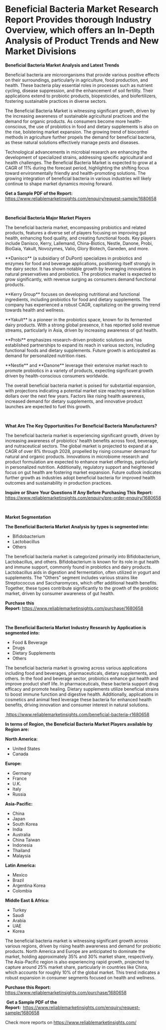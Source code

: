 <p><h1>Beneficial Bacteria Market Research Report Provides thorough Industry Overview, which offers an In-Depth Analysis of Product Trends and New Market Divisions</h1></p><p><strong>Beneficial Bacteria Market Analysis and Latest Trends</strong></p>
<p><p>Beneficial bacteria are microorganisms that provide various positive effects on their surroundings, particularly in agriculture, food production, and health. These bacteria play essential roles in processes such as nutrient cycling, disease suppression, and the enhancement of soil fertility. Their applications extend to probiotic products, biopesticides, and biofertilizers, fostering sustainable practices in diverse sectors.</p><p>The Beneficial Bacteria Market is witnessing significant growth, driven by the increasing awareness of sustainable agricultural practices and the demand for organic products. As consumers become more health-conscious, the use of probiotics in food and dietary supplements is also on the rise, bolstering market expansion. The growing trend of biocontrol methods in agriculture further propels the demand for beneficial bacteria, as these natural solutions effectively manage pests and diseases.</p><p>Technological advancements in microbial research are enhancing the development of specialized strains, addressing specific agricultural and health challenges. The Beneficial Bacteria Market is expected to grow at a CAGR of 11% during the forecast period, highlighting the shifting focus toward environmentally friendly and health-promoting solutions. The growing integration of beneficial bacteria in various industries will likely continue to shape market dynamics moving forward.</p></p>
<p><strong>Get a Sample PDF of the Report:&nbsp;</strong> <a href="https://www.reliablemarketinsights.com/enquiry/request-sample/1680658?utm_campaign=2259&utm_medium=2&utm_source=Github&utm_content=ia&utm_term=30012025&utm_id=beneficial-bacteria">https://www.reliablemarketinsights.com/enquiry/request-sample/1680658</a></p>
<p>&nbsp;</p>
<p><strong>Beneficial Bacteria Major Market Players</strong></p>
<p><p>The beneficial bacteria market, encompassing probiotics and related products, features a diverse set of players focusing on improving gut health, enhancing food quality, and creating functional foods. Key players include Danisco, Kerry, Lallemand, China-Biotics, Nestle, Danone, Probi, BioGaia, Yakult, Novozymes, Valio, Glory Biotech, Ganeden, and more.</p><p>**Danisco** (a subsidiary of DuPont) specializes in probiotics and enzymes for food and beverage applications, positioning itself strongly in the dairy sector. It has shown notable growth by leveraging innovations in natural preservatives and probiotics. The probiotics market is expected to grow significantly, with revenue surging as consumers demand functional products.</p><p>**Kerry Group** focuses on developing nutritional and functional ingredients, including probiotics for food and dietary supplements. The company has experienced a robust CAGR, capitalizing on the growing trend towards health and wellness.</p><p>**Yakult** is a pioneer in the probiotics space, known for its fermented dairy products. With a strong global presence, it has reported solid revenue streams, particularly in Asia, driven by increasing awareness of gut health.</p><p>**Probi** emphasizes research-driven probiotic solutions and has established partnerships to expand its reach in various sectors, including functional foods and dietary supplements. Future growth is anticipated as demand for personalized nutrition rises.</p><p>**Nestle** and **Danone** leverage their extensive market reach to promote probiotics in a variety of products, expecting significant growth driven by health-conscious consumers worldwide.</p><p>The overall beneficial bacteria market is poised for substantial expansion, with projections indicating a potential market size reaching several billion dollars over the next few years. Factors like rising health awareness, increased demand for dietary supplements, and innovative product launches are expected to fuel this growth.</p></p>
<p>&nbsp;</p>
<p><strong>What Are The Key Opportunities For Beneficial Bacteria Manufacturers?</strong></p>
<p><p>The beneficial bacteria market is experiencing significant growth, driven by increasing awareness of probiotics' health benefits across food, beverage, and nutraceutical sectors. The global market is projected to expand at a CAGR of over 8% through 2028, propelled by rising consumer demand for natural and organic products. Innovations in microbiome research and product formulation are expected to enhance market offerings, particularly in personalized nutrition. Additionally, regulatory support and heightened focus on gut health are fostering market expansion. Future outlook indicates further growth as industries adopt beneficial bacteria for improved health outcomes and sustainability in production practices.</p></p>
<p><strong>Inquire or Share Your Questions If Any Before Purchasing This Report:</strong> <a href="https://www.reliablemarketinsights.com/enquiry/pre-order-enquiry/1680658?utm_campaign=2259&utm_medium=2&utm_source=Github&utm_content=ia&utm_term=30012025&utm_id=beneficial-bacteria">https://www.reliablemarketinsights.com/enquiry/pre-order-enquiry/1680658</a></p>
<p>&nbsp;</p>
<p><strong>Market Segmentation</strong></p>
<p><strong>The Beneficial Bacteria Market Analysis by types is segmented into:</strong></p>
<p><ul><li>Bifidobacterium</li><li>Lactobacillus</li><li>Others</li></ul></p>
<p><p>The beneficial bacteria market is categorized primarily into Bifidobacterium, Lactobacillus, and others. Bifidobacterium is known for its role in gut health and immune support, commonly found in probiotics and dairy products. Lactobacillus aids in digestion and fermentation, often utilized in yogurt and supplements. The "Others" segment includes various strains like Streptococcus and Saccharomyces, which offer additional health benefits. Together, these types contribute significantly to the growth of the probiotic market, driven by consumer awareness of gut health.</p></p>
<p><strong>Purchase this Report:&nbsp;</strong><a href="https://www.reliablemarketinsights.com/purchase/1680658?utm_campaign=2259&utm_medium=2&utm_source=Github&utm_content=ia&utm_term=30012025&utm_id=beneficial-bacteria">https://www.reliablemarketinsights.com/purchase/1680658</a></p>
<p>&nbsp;</p>
<p><strong>The Beneficial Bacteria Market Industry Research by Application is segmented into:</strong></p>
<p><ul><li>Food & Beverage</li><li>Drugs</li><li>Dietary Supplements</li><li>Others</li></ul></p>
<p><p>The beneficial bacteria market is growing across various applications including food and beverages, pharmaceuticals, dietary supplements, and others. In the food and beverage sector, probiotics enhance gut health and improve product shelf life. In pharmaceuticals, these bacteria support drug efficacy and promote healing. Dietary supplements utilize beneficial strains to boost immune function and digestive health. Additionally, applications in cosmetics and animal feed leverage these bacteria for enhanced health benefits, driving innovation and consumer interest in natural solutions.</p></p>
<p><a href="https://www.reliablemarketinsights.com/beneficial-bacteria-r1680658?utm_campaign=2259&utm_medium=2&utm_source=Github&utm_content=ia&utm_term=30012025&utm_id=beneficial-bacteria">&nbsp;https://www.reliablemarketinsights.com/beneficial-bacteria-r1680658</a></p>
<p><strong>In terms of Region, the Beneficial Bacteria Market Players available by Region are:</strong></p>
<p>
    <p> <strong> North America: </strong>
        <ul>
            <li>United States</li>
            <li>Canada</li>
        </ul>
        </p> 
    <p> <strong> Europe: </strong>
        <ul>
            <li>Germany</li>
            <li>France</li>
            <li>U.K.</li>
            <li>Italy</li>
            <li>Russia</li>
        </ul>
        </p> 
    <p> <strong> Asia-Pacific: </strong>
        <ul>
            <li>China</li>
            <li>Japan</li>
            <li>South Korea</li>
            <li>India</li>
            <li>Australia</li>
            <li>China Taiwan</li>
            <li>Indonesia</li>
            <li>Thailand</li>
            <li>Malaysia</li>
        </ul>
        </p> 
    <p> <strong> Latin America: </strong>
        <ul>
            <li>Mexico</li>
            <li>Brazil</li>
            <li>Argentina Korea</li>
            <li>Colombia</li>
        </ul>
        </p> 
    <p> <strong> Middle East & Africa: </strong>
        <ul>
            <li>Turkey</li>
            <li>Saudi</li>
            <li>Arabia</li>
            <li>UAE</li>
            <li>Korea</li>
        </ul>
    </p>
    </p>
<p><p>The beneficial bacteria market is witnessing significant growth across various regions, driven by rising health awareness and demand for probiotic products. North America and Europe are anticipated to dominate the market, holding approximately 35% and 30% market share, respectively. The Asia-Pacific region is also experiencing rapid growth, projected to capture around 25% market share, particularly in countries like China, which accounts for roughly 10% of the global market. This trend indicates a robust expansion in consumer segments focused on health and wellness.</p></p>
<p><strong>Purchase this Report: </strong><a href="https://www.reliablemarketinsights.com/purchase/1680658?utm_campaign=2259&utm_medium=2&utm_source=Github&utm_content=ia&utm_term=30012025&utm_id=beneficial-bacteria">https://www.reliablemarketinsights.com/purchase/1680658</a></p>
<p>&nbsp;<strong>Get a Sample PDF of the Report:&nbsp;&nbsp;</strong><a href="https://www.reliablemarketinsights.com/enquiry/request-sample/1680658?utm_campaign=2259&utm_medium=2&utm_source=Github&utm_content=ia&utm_term=30012025&utm_id=beneficial-bacteria">https://www.reliablemarketinsights.com/enquiry/request-sample/1680658</a></p>
<p><strong></strong></p>
<p>Check more reports on <a href="https://www.reliablemarketinsights.com/?utm_campaign=2259&utm_medium=2&utm_source=Github&utm_content=ia&utm_term=30012025&utm_id=beneficial-bacteria">https://www.reliablemarketinsights.com/</a></p>